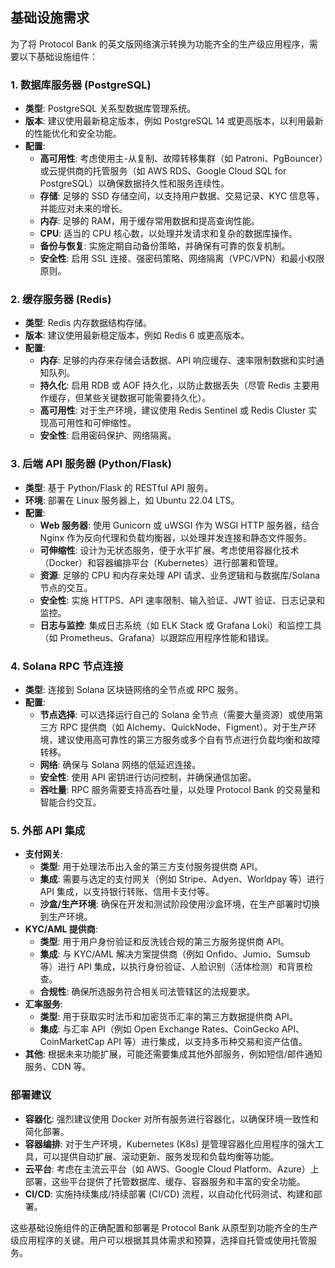 ## 基础设施需求

为了将 Protocol Bank 的英文版网络演示转换为功能齐全的生产级应用程序，需要以下基础设施组件：

### 1. 数据库服务器 (PostgreSQL)

*   **类型**: PostgreSQL 关系型数据库管理系统。
*   **版本**: 建议使用最新稳定版本，例如 PostgreSQL 14 或更高版本，以利用最新的性能优化和安全功能。
*   **配置**: 
    *   **高可用性**: 考虑使用主-从复制、故障转移集群（如 Patroni、PgBouncer）或云提供商的托管服务（如 AWS RDS、Google Cloud SQL for PostgreSQL）以确保数据持久性和服务连续性。
    *   **存储**: 足够的 SSD 存储空间，以支持用户数据、交易记录、KYC 信息等，并能应对未来的增长。
    *   **内存**: 足够的 RAM，用于缓存常用数据和提高查询性能。
    *   **CPU**: 适当的 CPU 核心数，以处理并发请求和复杂的数据库操作。
    *   **备份与恢复**: 实施定期自动备份策略，并确保有可靠的恢复机制。
    *   **安全性**: 启用 SSL 连接、强密码策略、网络隔离（VPC/VPN）和最小权限原则。

### 2. 缓存服务器 (Redis)

*   **类型**: Redis 内存数据结构存储。
*   **版本**: 建议使用最新稳定版本，例如 Redis 6 或更高版本。
*   **配置**: 
    *   **内存**: 足够的内存来存储会话数据、API 响应缓存、速率限制数据和实时通知队列。
    *   **持久化**: 启用 RDB 或 AOF 持久化，以防止数据丢失（尽管 Redis 主要用作缓存，但某些关键数据可能需要持久化）。
    *   **高可用性**: 对于生产环境，建议使用 Redis Sentinel 或 Redis Cluster 实现高可用性和可伸缩性。
    *   **安全性**: 启用密码保护、网络隔离。

### 3. 后端 API 服务器 (Python/Flask)

*   **类型**: 基于 Python/Flask 的 RESTful API 服务。
*   **环境**: 部署在 Linux 服务器上，如 Ubuntu 22.04 LTS。
*   **配置**: 
    *   **Web 服务器**: 使用 Gunicorn 或 uWSGI 作为 WSGI HTTP 服务器，结合 Nginx 作为反向代理和负载均衡器，以处理并发连接和静态文件服务。
    *   **可伸缩性**: 设计为无状态服务，便于水平扩展。考虑使用容器化技术（Docker）和容器编排平台（Kubernetes）进行部署和管理。
    *   **资源**: 足够的 CPU 和内存来处理 API 请求、业务逻辑和与数据库/Solana 节点的交互。
    *   **安全性**: 实施 HTTPS、API 速率限制、输入验证、JWT 验证、日志记录和监控。
    *   **日志与监控**: 集成日志系统（如 ELK Stack 或 Grafana Loki）和监控工具（如 Prometheus、Grafana）以跟踪应用程序性能和错误。

### 4. Solana RPC 节点连接

*   **类型**: 连接到 Solana 区块链网络的全节点或 RPC 服务。
*   **配置**: 
    *   **节点选择**: 可以选择运行自己的 Solana 全节点（需要大量资源）或使用第三方 RPC 提供商（如 Alchemy、QuickNode、Figment）。对于生产环境，建议使用高可靠性的第三方服务或多个自有节点进行负载均衡和故障转移。
    *   **网络**: 确保与 Solana 网络的低延迟连接。
    *   **安全性**: 使用 API 密钥进行访问控制，并确保通信加密。
    *   **吞吐量**: RPC 服务需要支持高吞吐量，以处理 Protocol Bank 的交易量和智能合约交互。

### 5. 外部 API 集成

*   **支付网关**: 
    *   **类型**: 用于处理法币出入金的第三方支付服务提供商 API。
    *   **集成**: 需要与选定的支付网关（例如 Stripe、Adyen、Worldpay 等）进行 API 集成，以支持银行转账、信用卡支付等。
    *   **沙盒/生产环境**: 确保在开发和测试阶段使用沙盒环境，在生产部署时切换到生产环境。
*   **KYC/AML 提供商**: 
    *   **类型**: 用于用户身份验证和反洗钱合规的第三方服务提供商 API。
    *   **集成**: 与 KYC/AML 解决方案提供商（例如 Onfido、Jumio、Sumsub 等）进行 API 集成，以执行身份验证、人脸识别（活体检测）和背景检查。
    *   **合规性**: 确保所选服务符合相关司法管辖区的法规要求。
*   **汇率服务**: 
    *   **类型**: 用于获取实时法币和加密货币汇率的第三方数据提供商 API。
    *   **集成**: 与汇率 API（例如 Open Exchange Rates、CoinGecko API、CoinMarketCap API 等）进行集成，以支持多币种交易和资产估值。
*   **其他**: 根据未来功能扩展，可能还需要集成其他外部服务，例如短信/邮件通知服务、CDN 等。

### 部署建议

*   **容器化**: 强烈建议使用 Docker 对所有服务进行容器化，以确保环境一致性和简化部署。
*   **容器编排**: 对于生产环境，Kubernetes (K8s) 是管理容器化应用程序的强大工具，可以提供自动扩展、滚动更新、服务发现和负载均衡等功能。
*   **云平台**: 考虑在主流云平台（如 AWS、Google Cloud Platform、Azure）上部署，这些平台提供了托管数据库、缓存、容器服务和丰富的安全功能。
*   **CI/CD**: 实施持续集成/持续部署 (CI/CD) 流程，以自动化代码测试、构建和部署。

这些基础设施组件的正确配置和部署是 Protocol Bank 从原型到功能齐全的生产级应用程序的关键。用户可以根据其具体需求和预算，选择自托管或使用托管服务。
